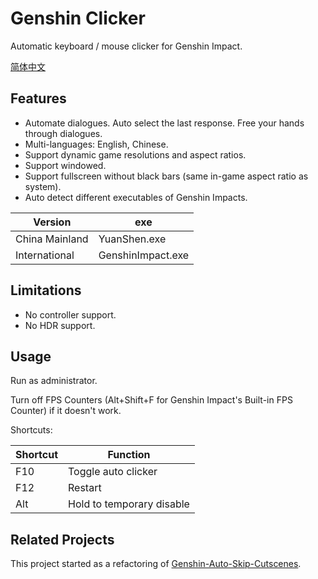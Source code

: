# Genshin Clicker

Automatic keyboard / mouse clicker for Genshin Impact.

[简体中文](README.zh.md)

## Features

- Automate dialogues. Auto select the last response. Free your hands through dialogues.
- Multi-languages: English, Chinese.
- Support dynamic game resolutions and aspect ratios.
- Support windowed.
- Support fullscreen without black bars (same in-game aspect ratio as system).
- Auto detect different executables of Genshin Impacts.

| Version | exe |
| ------- | --- |
| China Mainland | YuanShen.exe |
| International | GenshinImpact.exe |

## Limitations

- No controller support.
- No HDR support.

## Usage

Run as administrator.

Turn off FPS Counters (Alt+Shift+F for Genshin Impact's Built-in FPS Counter) if it doesn't work.

Shortcuts:

| Shortcut | Function |
| -------- | -------- |
| F10 | Toggle auto clicker |
| F12 | Restart |
| Alt | Hold to temporary disable |

## Related Projects

This project started as a refactoring of [Genshin-Auto-Skip-Cutscenes](https://github.com/iyzyi/Genshin-Auto-Skip-Cutscenes).
